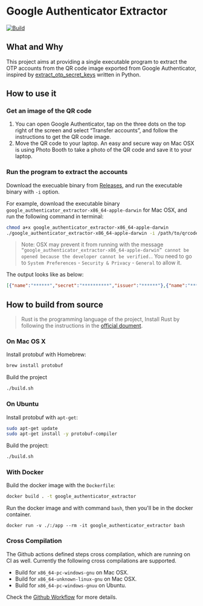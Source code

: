 # Google Authenticator Extractor

[![Build](https://github.com/zhangyuan/google-authenticator-extractor/workflows/Build/badge.svg)](https://github.com/zhangyuan/google-authenticator-extractor/actions/workflows/build.yml)
## What and Why

This project aims at providing a single executable program to extract the OTP accounts from the QR code image exported from Google Authenticator, inspired by [extract_otp_secret_keys](https://github.com/scito/extract_otp_secret_keys) written in Python.

## How to use it

### Get an image of the QR code

1. You can open Google Authenticator, tap on the three dots on the top right of the screen and select “Transfer accounts”, and follow the instructions to get the QR code image.
2. Move the QR code to your laptop. An easy and secure way on Mac OSX is using Photo Booth to take a photo of the QR code and save it to your laptop.

### Run the program to extract the accounts

Download the execuable binary from [Releases](https://github.com/zhangyuan/google-authenticator-extractor/releases), and run the executable binary with `-i` option.

For example, download the executable binary `google_authenticator_extractor-x86_64-apple-darwin` for Mac OSX, and run the following command in terminal:

```bash
chmod a+x google_authenticator_extractor-x86_64-apple-darwin
./google_authenticator_extractor-x86_64-apple-darwin -i /path/to/qrcode-image
```

> Note: OSX may prevent it from running with the message `“google_authenticator_extractor-x86_64-apple-darwin” cannot be opened because the developer cannot be verified.`. You need to go to `System Preferences` - `Security & Privacy` - `General` to allow it.

The output looks like as below:

```json
[{"name":"******","secret":"**********","issuer":"******"},{"name":"*****","secret":"************","issuer":""}]
```

## How to build from source

> Rust is the programming language of the project, Install Rust by following the instructions in the [official doument](https://www.rust-lang.org/tools/install).

### On Mac OS X

Install protobuf with Homebrew:

```bash
brew install protobuf
```

Build the project

```bash
./build.sh
```

### On Ubuntu

Install protobuf with `apt-get`:

```bash
sudo apt-get update
sudo apt-get install -y protobuf-compiler
```

Build the project:

```bash
./build.sh
```

### With Docker

Build the docker image with the `Dockerfile`:

```bash
docker build . -t google_authenticator_extractor
```

Run the docker image and with command `bash`, then you'll be in the docker container.

```
docker run -v ./:/app --rm -it google_authenticator_extractor bash
```

### Cross Compilation

The Github actions defined steps cross compilation, which are running on CI as well. Currently the following cross compilations are supported.

* Build for `x86_64-pc-windows-gnu` on Mac OSX.
* Build for `x86_64-unknown-linux-gnu` on Mac OSX.
* Build for `x86_64-pc-windows-gnuu` on Ubuntu.

Check the [Github Workflow](./.github/workflows/build.yml) for more details.